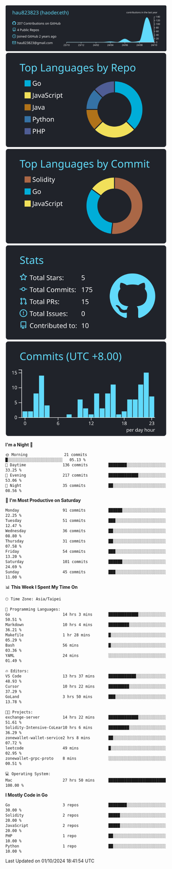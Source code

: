 [![](https://raw.githubusercontent.com/hau823823/hau823823/master/profile-summary-card-output/react/0-profile-details.svg)](https://github.com/vn7n24fzkq/github-profile-summary-cards)
[![](https://raw.githubusercontent.com/hau823823/hau823823/master/profile-summary-card-output/react/1-repos-per-language.svg)](https://github.com/vn7n24fzkq/github-profile-summary-cards) [![](https://raw.githubusercontent.com/hau823823/hau823823/master/profile-summary-card-output/react/2-most-commit-language.svg)](https://github.com/vn7n24fzkq/github-profile-summary-cards)
[![](https://raw.githubusercontent.com/hau823823/hau823823/master/profile-summary-card-output/react/3-stats.svg)](https://github.com/vn7n24fzkq/github-profile-summary-cards) [![](https://raw.githubusercontent.com/hau823823/hau823823/master/profile-summary-card-output/react/4-productive-time.svg)](https://github.com/vn7n24fzkq/github-profile-summary-cards)

<!--START_SECTION:waka-->
**I'm a Night 🦉** 

```text
🌞 Morning                21 commits          █░░░░░░░░░░░░░░░░░░░░░░░░   05.13 % 
🌆 Daytime                136 commits         ████████░░░░░░░░░░░░░░░░░   33.25 % 
🌃 Evening                217 commits         █████████████░░░░░░░░░░░░   53.06 % 
🌙 Night                  35 commits          ██░░░░░░░░░░░░░░░░░░░░░░░   08.56 % 
```
📅 **I'm Most Productive on Saturday** 

```text
Monday                   91 commits          ██████░░░░░░░░░░░░░░░░░░░   22.25 % 
Tuesday                  51 commits          ███░░░░░░░░░░░░░░░░░░░░░░   12.47 % 
Wednesday                36 commits          ██░░░░░░░░░░░░░░░░░░░░░░░   08.80 % 
Thursday                 31 commits          ██░░░░░░░░░░░░░░░░░░░░░░░   07.58 % 
Friday                   54 commits          ███░░░░░░░░░░░░░░░░░░░░░░   13.20 % 
Saturday                 101 commits         ██████░░░░░░░░░░░░░░░░░░░   24.69 % 
Sunday                   45 commits          ███░░░░░░░░░░░░░░░░░░░░░░   11.00 % 
```


📊 **This Week I Spent My Time On** 

```text
🕑︎ Time Zone: Asia/Taipei

💬 Programming Languages: 
Go                       14 hrs 3 mins       █████████████░░░░░░░░░░░░   50.51 % 
Markdown                 10 hrs 4 mins       █████████░░░░░░░░░░░░░░░░   36.21 % 
Makefile                 1 hr 28 mins        █░░░░░░░░░░░░░░░░░░░░░░░░   05.29 % 
Bash                     56 mins             █░░░░░░░░░░░░░░░░░░░░░░░░   03.36 % 
YAML                     24 mins             ░░░░░░░░░░░░░░░░░░░░░░░░░   01.49 % 

🔥 Editors: 
VS Code                  13 hrs 37 mins      ████████████░░░░░░░░░░░░░   48.93 % 
Cursor                   10 hrs 22 mins      █████████░░░░░░░░░░░░░░░░   37.29 % 
GoLand                   3 hrs 50 mins       ███░░░░░░░░░░░░░░░░░░░░░░   13.78 % 

🐱‍💻 Projects: 
exchange-server          14 hrs 22 mins      █████████████░░░░░░░░░░░░   51.61 % 
Solidity-Intensive-CoLear10 hrs 6 mins       █████████░░░░░░░░░░░░░░░░   36.29 % 
zonewallet-wallet-service2 hrs 8 mins        ██░░░░░░░░░░░░░░░░░░░░░░░   07.72 % 
leetcode                 49 mins             █░░░░░░░░░░░░░░░░░░░░░░░░   02.95 % 
zonewallet-grpc-proto    8 mins              ░░░░░░░░░░░░░░░░░░░░░░░░░   00.51 % 

💻 Operating System: 
Mac                      27 hrs 50 mins      █████████████████████████   100.00 % 
```

**I Mostly Code in Go** 

```text
Go                       3 repos             ████████░░░░░░░░░░░░░░░░░   30.00 % 
Solidity                 2 repos             █████░░░░░░░░░░░░░░░░░░░░   20.00 % 
JavaScript               2 repos             █████░░░░░░░░░░░░░░░░░░░░   20.00 % 
PHP                      1 repo              ██░░░░░░░░░░░░░░░░░░░░░░░   10.00 % 
Python                   1 repo              ██░░░░░░░░░░░░░░░░░░░░░░░   10.00 % 
```




 Last Updated on 01/10/2024 18:41:54 UTC
<!--END_SECTION:waka-->
